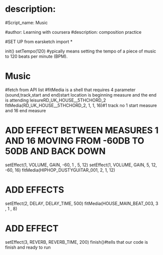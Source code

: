 # description: 
#Script_name: Music

#author: Learning with coursera
#description: composition practice

#SET UP
from earsketch import *

init()
setTempo(120) #ypically means setting the tempo of a piece of music to 120 beats per minute (BPM). 
# Music
#fetch from API list
#fitMedia is a shell that requires 4 parameter (sound,track,start and end)start location is beginning measure and the end is attending leisureRD_UK_HOUSE__5THCHORD_2 
fitMedia(RD_UK_HOUSE__5THCHORD_2, 1, 1, 16)#1 track no 1 start measure and 16 end measure
#  ADD EFFECT BETWEEN MEASURES 1 AND 16 MOVING FROM -60DB TO 50DB AND BACK DOWN
setEffect(1, VOLUME, GAIN, -60, 1 , 5, 12)
setEffect(1, VOLUME, GAIN, 5, 12, -60, 16)
fitMedia(HIPHOP_DUSTYGUITAR_001, 2, 1, 12)
#  ADD EFFECTS
setEffect(2, DELAY, DELAY_TIME, 500)
fitMedia(HOUSE_MAIN_BEAT_003, 3 , 1 , 8)
#  ADD EFFECT
setEffect(3, REVERB, REVERB_TIME, 200)
finish()#tells that our code is finish and ready to run
